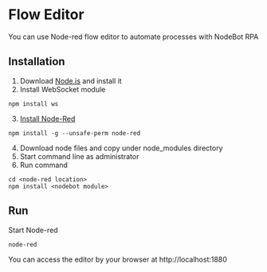 # Flow Editor
You can use Node-red flow editor to automate processes with NodeBot RPA

## Installation
1. Download [Node.js](https://nodejs.org/en/download/) and install it
2. Install WebSocket module
~~~
npm install ws
~~~
3. [Install Node-Red](https://nodered.org/docs/getting-started/local#installing-with-npm)
~~~
npm install -g --unsafe-perm node-red
~~~
4. Download node files and copy under node_modules directory
5. Start command line as administrator
6. Run command
~~~
cd <node-red location>
npm install <nodebot module>
~~~

## Run
Start Node-red
~~~
node-red
~~~
You can access the editor by your browser at http://localhost:1880

